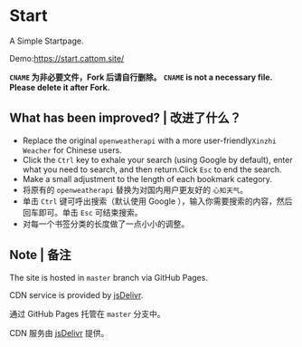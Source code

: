 # Start
A Simple Startpage.

Demo:https://start.cattom.site/

**`CNAME` 为非必要文件，Fork 后请自行删除。**
**`CNAME` is not a necessary file. Please delete it after Fork.**
## What has been improved? | 改进了什么？
 - Replace the original `openweatherapi` with a more user-friendly`Xinzhi Weacher` for Chinese users.
 - Click the `Ctrl` key to exhale your search (using Google by default), enter what you need to search, and then return.Click `Esc` to end the search.
 - Make a small adjustment to the length of each bookmark category.
 - 将原有的 `openweatherapi` 替换为对国内用户更友好的 `心知天气`。
 - 单击 `Ctrl` 键可呼出搜索（默认使用 Google ），输入你需要搜索的内容，然后回车即可。单击 `Esc` 可结束搜索。
 - 对每一个书签分类的长度做了一点小小的调整。
 ## Note | 备注
The site is hosted in `master` branch via GitHub Pages.

CDN service is provided by [jsDelivr](https://www.jsdelivr.com/).

通过 GitHub Pages 托管在 `master` 分支中。

CDN 服务由 [jsDelivr](https://www.jsdelivr.com/) 提供。
